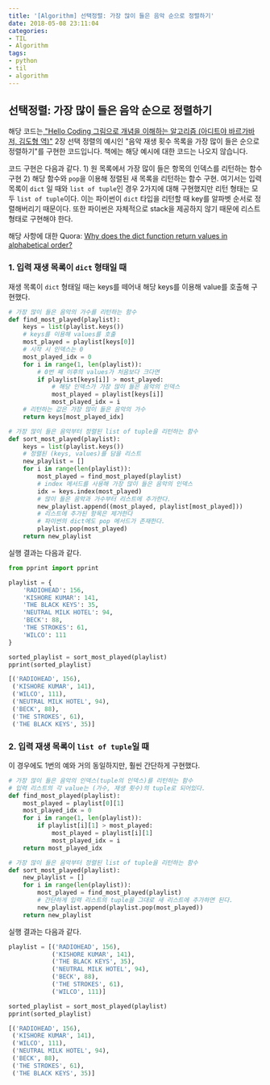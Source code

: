 ```yaml
---
title: '[Algorithm] 선택정렬: 가장 많이 들은 음악 순으로 정렬하기'
date: 2018-05-08 23:11:04
categories:
- TIL
- Algorithm
tags:
- python
- til
- algorithm
---
```


## 선택정렬: 가장 많이 들은 음악 순으로 정렬하기 

해당 코드는[ "Hello Coding 그림으로 개념을 이해하는 알고리즘 (아디트야 바르가바 저, 김도형 역)"](http://www.aladin.co.kr/shop/wproduct.aspx?ItemId=105982502) 2장 선택 정렬의 예시인 "음악 재생 횟수 목록을 가장 많이 들은 순으로 정렬하기"를 구현한 코드입니다. 책에는 해당 예시에 대한 코드는 나오지 않습니다.



코드 구현은 다음과 같다. 1) 원 목록에서 가장 많이 들은 항목의 인덱스를 리턴하는 함수 구현 2) 해당 함수와 `pop`을 이용해 정렬된 새 목록을 리턴하는 함수 구현. 여기서는 입력 목록이 `dict` 일 때와 `list of tuple`인 경우 2가지에 대해 구현했지만 리턴 형태는 모두 `list of tuple`이다. 이는 파이썬이 `dict` 타입을 리턴할 때 key를 알파벳 순서로 정렬해버리기 때문이다.  또한 파이썬은 자체적으로 stack을 제공하지 않기 때문에 리스트 형태로 구현해야 한다.

해당 사항에 대한 Quora: [Why does the dict function return values in alphabetical order?](https://www.quora.com/Why-does-the-dict-function-return-values-in-alphabetical-order)



### 1. 입력 재생 목록이 `dict` 형태일 때

재생 목록이 `dict` 형태일 때는 keys를 떼어내 해당 keys를 이용해 value를 호출해 구현했다.

```python
# 가장 많이 들은 음악의 가수를 리턴하는 함수
def find_most_played(playlist):
    keys = list(playlist.keys())
    # keys를 이용해 values를 호출
    most_played = playlist[keys[0]]
    # 시작 시 인덱스는 0
    most_played_idx = 0
    for i in range(1, len(playlist)):
        # 0번 째 이후의 values가 처음보다 크다면
        if playlist[keys[i]] > most_played:
            # 해당 인덱스가 가장 많이 들은 음악의 인덱스
            most_played = playlist[keys[i]]
            most_played_idx = i
    # 리턴하는 값은 가장 많이 들은 음악의 가수        
    return keys[most_played_idx]

# 가장 많이 들은 음악부터 정렬된 list of tuple을 리턴하는 함수
def sort_most_played(playlist):
    keys = list(playlist.keys())
    # 정렬된 (keys, values)를 담을 리스트
    new_playlist = []
    for i in range(len(playlist)):
        most_played = find_most_played(playlist)
        # index 메서드를 사용해 가장 많이 들은 음악의 인덱스
        idx = keys.index(most_played)
        # 많이 들은 음악과 가수부터 리스트에 추가한다.
        new_playlist.append((most_played, playlist[most_played]))
        # 리스트에 추가된 항목은 제거한다
        # 파이썬의 dict에도 pop 메서드가 존재한다.
        playlist.pop(most_played)
    return new_playlist
```

실행 결과는 다음과 같다.

```python
from pprint import pprint

playlist = {
    'RADIOHEAD': 156,
    'KISHORE KUMAR': 141,
    'THE BLACK KEYS': 35,
    'NEUTRAL MILK HOTEL': 94,
    'BECK': 88,
    'THE STROKES': 61,
    'WILCO': 111
}

sorted_playlist = sort_most_played(playlist)
pprint(sorted_playlist)
```

```python
[('RADIOHEAD', 156),
 ('KISHORE KUMAR', 141),
 ('WILCO', 111),
 ('NEUTRAL MILK HOTEL', 94),
 ('BECK', 88),
 ('THE STROKES', 61),
 ('THE BLACK KEYS', 35)]
```



### 2. 입력 재생 목록이 `list of tuple`일 때

이 경우에도 1번의 예와 거의 동일하지만, 훨씬 간단하게 구현했다.

```python
# 가장 많이 들은 음악의 인덱스(tuple의 인덱스)를 리턴하는 함수
# 입력 리스트의 각 value는 (가수, 재생 횟수)의 tuple로 되어있다.
def find_most_played(playlist):
    most_played = playlist[0][1]
    most_played_idx = 0
    for i in range(1, len(playlist)):
        if playlist[i][1] > most_played:
            most_played = playlist[i][1]
            most_played_idx = i
    return most_played_idx

# 가장 많이 들은 음악부터 정렬된 list of tuple을 리턴하는 함수
def sort_most_played(playlist):
    new_playlist = []
    for i in range(len(playlist)):
        most_played = find_most_played(playlist)
        # 간단하게 입력 리스트의 tuple을 그대로 새 리스트에 추가하면 된다.
        new_playlist.append(playlist.pop(most_played))        
    return new_playlist
```

실행 결과는 다음과 같다.

```python
playlist = [('RADIOHEAD', 156),
            ('KISHORE KUMAR', 141),
            ('THE BLACK KEYS', 35),
            ('NEUTRAL MILK HOTEL', 94),
            ('BECK', 88),
            ('THE STROKES', 61),
            ('WILCO', 111)]

sorted_playlist = sort_most_played(playlist)
pprint(sorted_playlist)
```

```python
[('RADIOHEAD', 156),
 ('KISHORE KUMAR', 141),
 ('WILCO', 111),
 ('NEUTRAL MILK HOTEL', 94),
 ('BECK', 88),
 ('THE STROKES', 61),
 ('THE BLACK KEYS', 35)]
```

